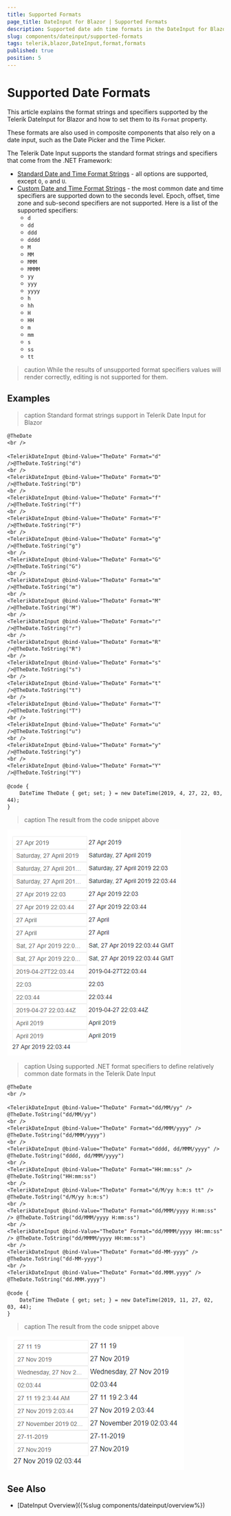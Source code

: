 ```yaml
---
title: Supported Formats
page_title: DateInput for Blazor | Supported Formats
description: Supported date adn time formats in the DateInput for Blazor
slug: components/dateinput/supported-formats
tags: telerik,blazor,DateInput,format,formats
published: true
position: 5
---
```


# Supported Date Formats

This article explains the format strings and specifiers supported by the Telerik DateInput for Blazor and how to set them to its `Format` property.

These formats are also used in composite components that also rely on a date input, such as the Date Picker and the Time Picker.

The Telerik Date Input supports the standard format strings and specifiers that come from the .NET Framework:

* [Standard Date and Time Format Strings](https://docs.microsoft.com/en-us/dotnet/standard/base-types/standard-date-and-time-format-strings) - all options are supported, except `O`, `o` and `U`.
* [Custom Date and Time Format Strings](https://docs.microsoft.com/en-us/dotnet/standard/base-types/custom-date-and-time-format-strings) - the most common date and time specifiers are supported down to the seconds level. Epoch, offset, time zone and sub-second specifiers are not supported. Here is a list of the supported specifiers:
    * `d`
    * `dd`
    * `ddd`
    * `dddd`
    * `M`
    * `MM`
    * `MMM`
    * `MMMM`
    * `yy`
    * `yyy`
    * `yyyy`
    * `h`
    * `hh`
    * `H`
    * `HH`
    * `m`
    * `mm`
    * `s`
    * `ss`
    * `tt`

>caution While the results of unsupported format specifiers values will render correctly, editing is not supported for them.

## Examples

>caption Standard format strings support in Telerik Date Input for Blazor

````CSHTML
@TheDate
<br />

<TelerikDateInput @bind-Value="TheDate" Format="d" />@TheDate.ToString("d")
<br />
<TelerikDateInput @bind-Value="TheDate" Format="D" />@TheDate.ToString("D")
<br />
<TelerikDateInput @bind-Value="TheDate" Format="f" />@TheDate.ToString("f")
<br />
<TelerikDateInput @bind-Value="TheDate" Format="F" />@TheDate.ToString("F")
<br />
<TelerikDateInput @bind-Value="TheDate" Format="g" />@TheDate.ToString("g")
<br />
<TelerikDateInput @bind-Value="TheDate" Format="G" />@TheDate.ToString("G")
<br />
<TelerikDateInput @bind-Value="TheDate" Format="m" />@TheDate.ToString("m")
<br />
<TelerikDateInput @bind-Value="TheDate" Format="M" />@TheDate.ToString("M")
<br />
<TelerikDateInput @bind-Value="TheDate" Format="r" />@TheDate.ToString("r")
<br />
<TelerikDateInput @bind-Value="TheDate" Format="R" />@TheDate.ToString("R")
<br />
<TelerikDateInput @bind-Value="TheDate" Format="s" />@TheDate.ToString("s")
<br />
<TelerikDateInput @bind-Value="TheDate" Format="t" />@TheDate.ToString("t")
<br />
<TelerikDateInput @bind-Value="TheDate" Format="T" />@TheDate.ToString("T")
<br />
<TelerikDateInput @bind-Value="TheDate" Format="u" />@TheDate.ToString("u")
<br />
<TelerikDateInput @bind-Value="TheDate" Format="y" />@TheDate.ToString("y")
<br />
<TelerikDateInput @bind-Value="TheDate" Format="Y" />@TheDate.ToString("Y")

@code {
    DateTime TheDate { get; set; } = new DateTime(2019, 4, 27, 22, 03, 44);
}
````

>caption The result from the code snippet above

![](images/standard-format-strings.png)



>caption Using supported .NET format specifiers to define relatively common date formats in the Telerik Date Input

````CSHTML
@TheDate
<br />

<TelerikDateInput @bind-Value="TheDate" Format="dd/MM/yy" /> @TheDate.ToString("dd/MM/yy")
<br />
<TelerikDateInput @bind-Value="TheDate" Format="dd/MMM/yyyy" /> @TheDate.ToString("dd/MMM/yyyy")
<br />
<TelerikDateInput @bind-Value="TheDate" Format="dddd, dd/MMM/yyyy" /> @TheDate.ToString("dddd, dd/MMM/yyyy")
<br />
<TelerikDateInput @bind-Value="TheDate" Format="HH:mm:ss" /> @TheDate.ToString("HH:mm:ss")
<br />
<TelerikDateInput @bind-Value="TheDate" Format="d/M/yy h:m:s tt" /> @TheDate.ToString("d/M/yy h:m:s")
<br />
<TelerikDateInput @bind-Value="TheDate" Format="dd/MMM/yyyy H:mm:ss" /> @TheDate.ToString("dd/MMM/yyyy H:mm:ss")
<br />
<TelerikDateInput @bind-Value="TheDate" Format="dd/MMMM/yyyy HH:mm:ss" /> @TheDate.ToString("dd/MMMM/yyyy HH:mm:ss")
<br />
<TelerikDateInput @bind-Value="TheDate" Format="dd-MM-yyyy" /> @TheDate.ToString("dd-MM-yyyy")
<br />
<TelerikDateInput @bind-Value="TheDate" Format="dd.MMM.yyyy" /> @TheDate.ToString("dd.MMM.yyyy")

@code {
    DateTime TheDate { get; set; } = new DateTime(2019, 11, 27, 02, 03, 44);
}
````

>caption The result from the code snippet above

![](images/custom-date-formats.png)




## See Also

* [DateInput Overview]({%slug components/dateinput/overview%})
